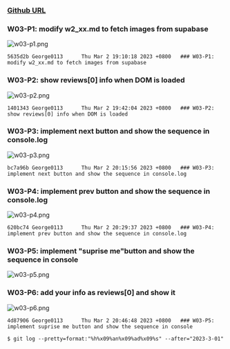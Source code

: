 ### [Github URL](https://github.com/George0113/1112-1N-js-demo-211410542.git)

### W03-P1: modify w2_xx.md to fetch images from supabase

![w03-p1.png](https://spguhxeeusfjlibdhcxj.supabase.co/storage/v1/object/public/demo42/md_1N_img/w03-p1.png)

```
5635d2b George0113      Thu Mar 2 19:10:18 2023 +0800   ### W03-P1: modify w2_xx.md to fetch images from supabase
```

### W03-P2: show reviews[0] info when DOM is loaded

![w03-p2.png](https://spguhxeeusfjlibdhcxj.supabase.co/storage/v1/object/public/demo42/md_1N_img/w03-p2.png)

```
1401343 George0113      Thu Mar 2 19:42:04 2023 +0800   ### W03-P2: show reviews[0] info when DOM is loaded
```

### W03-P3: implement next button and show the sequence in console.log

![w03-p3.png](https://spguhxeeusfjlibdhcxj.supabase.co/storage/v1/object/public/demo42/md_1N_img/w03-p3.png)

```
bc7a96b George0113      Thu Mar 2 20:15:56 2023 +0800   ### W03-P3: implement next button and show the sequence in console.log
```

### W03-P4: implement prev button and show the sequence in console.log

![w03-p4.png](https://spguhxeeusfjlibdhcxj.supabase.co/storage/v1/object/public/demo42/md_1N_img/w03-p4.png)

```
620bc74 George0113      Thu Mar 2 20:29:37 2023 +0800   ### W03-P4: implement prev button and show the sequence in console.log
```

### W03-P5: implement "suprise me"button and show the sequence in console

![w03-p5.png](https://spguhxeeusfjlibdhcxj.supabase.co/storage/v1/object/public/demo42/md_1N_img/w03-p5.png)

### W03-P6: add your info as reviews[0] and show it

![w03-p6.png](https://spguhxeeusfjlibdhcxj.supabase.co/storage/v1/object/public/demo42/md_1N_img/w03-p6.png)

```
4d87906 George0113      Thu Mar 2 20:46:48 2023 +0800   ### W03-P5: implement suprise me button and show the sequence in console
```

```
$ git log --pretty=format:"%h%x09%an%x09%ad%x09%s" --after="2023-3-01"
```
